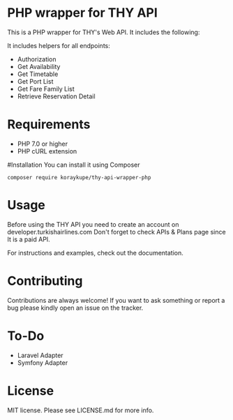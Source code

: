 # PHP wrapper for THY API

This is a PHP wrapper for THY's Web API. It includes the following:

It includes helpers for all endpoints:
* Authorization
* Get Availability
* Get Timetable
* Get Port List
* Get Fare Family List
* Retrieve Reservation Detail

# Requirements
* PHP 7.0 or higher
* PHP cURL extension

#Installation
You can install it using Composer

`composer require koraykupe/thy-api-wrapper-php`

# Usage
Before using the THY API you need to create an account on developer.turkishairlines.com
Don't forget to check APIs &amp; Plans page since It is a paid API.

For instructions and examples, check out the documentation.

# Contributing
Contributions are always welcome!
If you want to ask something or report a bug please kindly open an issue on the tracker.

# To-Do
* Laravel Adapter
* Symfony Adapter

# License
MIT license. Please see LICENSE.md for more info.
